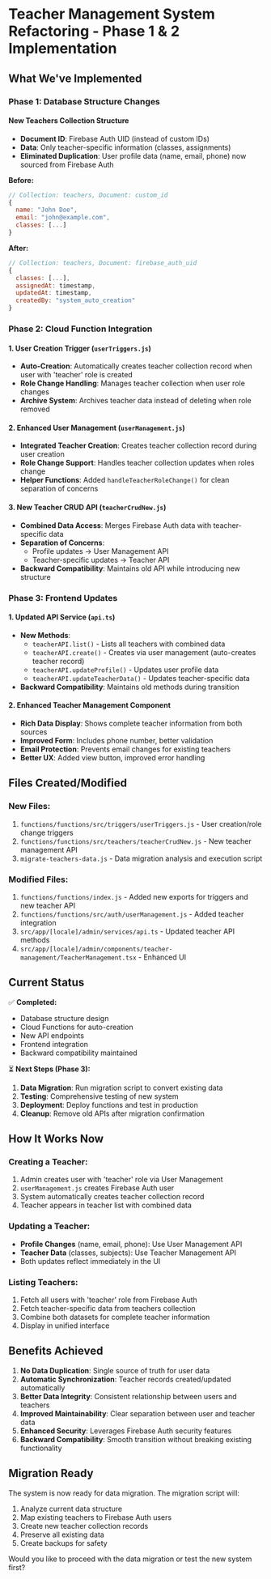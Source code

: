 # Teacher Management System Refactoring - Phase 1 & 2 Implementation

## What We've Implemented

### Phase 1: Database Structure Changes

#### New Teachers Collection Structure
- **Document ID**: Firebase Auth UID (instead of custom IDs)
- **Data**: Only teacher-specific information (classes, assignments)
- **Eliminated Duplication**: User profile data (name, email, phone) now sourced from Firebase Auth

**Before:**
```javascript
// Collection: teachers, Document: custom_id
{
  name: "John Doe",
  email: "john@example.com", 
  classes: [...]
}
```

**After:**
```javascript
// Collection: teachers, Document: firebase_auth_uid
{
  classes: [...],
  assignedAt: timestamp,
  updatedAt: timestamp,
  createdBy: "system_auto_creation"
}
```

### Phase 2: Cloud Function Integration

#### 1. User Creation Trigger (`userTriggers.js`)
- **Auto-Creation**: Automatically creates teacher collection record when user with 'teacher' role is created
- **Role Change Handling**: Manages teacher collection when user role changes
- **Archive System**: Archives teacher data instead of deleting when role removed

#### 2. Enhanced User Management (`userManagement.js`)
- **Integrated Teacher Creation**: Creates teacher collection record during user creation
- **Role Change Support**: Handles teacher collection updates when roles change
- **Helper Functions**: Added `handleTeacherRoleChange()` for clean separation of concerns

#### 3. New Teacher CRUD API (`teacherCrudNew.js`)
- **Combined Data Access**: Merges Firebase Auth data with teacher-specific data
- **Separation of Concerns**: 
  - Profile updates → User Management API
  - Teacher-specific updates → Teacher API
- **Backward Compatibility**: Maintains old API while introducing new structure

### Phase 3: Frontend Updates

#### 1. Updated API Service (`api.ts`)
- **New Methods**: 
  - `teacherAPI.list()` - Lists all teachers with combined data
  - `teacherAPI.create()` - Creates via user management (auto-creates teacher record)
  - `teacherAPI.updateProfile()` - Updates user profile data
  - `teacherAPI.updateTeacherData()` - Updates teacher-specific data
- **Backward Compatibility**: Maintains old methods during transition

#### 2. Enhanced Teacher Management Component
- **Rich Data Display**: Shows complete teacher information from both sources
- **Improved Form**: Includes phone number, better validation
- **Email Protection**: Prevents email changes for existing teachers
- **Better UX**: Added view button, improved error handling

## Files Created/Modified

### New Files:
1. `functions/functions/src/triggers/userTriggers.js` - User creation/role change triggers
2. `functions/functions/src/teachers/teacherCrudNew.js` - New teacher management API
3. `migrate-teachers-data.js` - Data migration analysis and execution script

### Modified Files:
1. `functions/functions/index.js` - Added new exports for triggers and new teacher API
2. `functions/functions/src/auth/userManagement.js` - Added teacher integration
3. `src/app/[locale]/admin/services/api.ts` - Updated teacher API methods
4. `src/app/[locale]/admin/components/teacher-management/TeacherManagement.tsx` - Enhanced UI

## Current Status

✅ **Completed:**
- Database structure design
- Cloud Functions for auto-creation
- New API endpoints
- Frontend integration
- Backward compatibility maintained

⏳ **Next Steps (Phase 3):**
1. **Data Migration**: Run migration script to convert existing data
2. **Testing**: Comprehensive testing of new system
3. **Deployment**: Deploy functions and test in production
4. **Cleanup**: Remove old APIs after migration confirmation

## How It Works Now

### Creating a Teacher:
1. Admin creates user with 'teacher' role via User Management
2. `userManagement.js` creates Firebase Auth user
3. System automatically creates teacher collection record
4. Teacher appears in teacher list with combined data

### Updating a Teacher:
- **Profile Changes** (name, email, phone): Use User Management API
- **Teacher Data** (classes, subjects): Use Teacher Management API
- Both updates reflect immediately in the UI

### Listing Teachers:
1. Fetch all users with 'teacher' role from Firebase Auth
2. Fetch teacher-specific data from teachers collection
3. Combine both datasets for complete teacher information
4. Display in unified interface

## Benefits Achieved

1. **No Data Duplication**: Single source of truth for user data
2. **Automatic Synchronization**: Teacher records created/updated automatically
3. **Better Data Integrity**: Consistent relationship between users and teachers
4. **Improved Maintainability**: Clear separation between user and teacher data
5. **Enhanced Security**: Leverages Firebase Auth security features
6. **Backward Compatibility**: Smooth transition without breaking existing functionality

## Migration Ready

The system is now ready for data migration. The migration script will:
1. Analyze current data structure
2. Map existing teachers to Firebase Auth users
3. Create new teacher collection records
4. Preserve all existing data
5. Create backups for safety

Would you like to proceed with the data migration or test the new system first?
